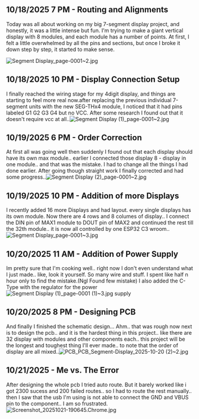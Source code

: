 <!--
  ===================    !!READ THIS NOTICE!!   ====================
  DO NOT edit this file manually. Your changes WILL BE OVERWRITTEN!
  This journal is auto generated and updated by Hack Club Blueprint.
  To edit this file, please edit your journal entries on Blueprint.
  ==================================================================
-->

## 10/18/2025 7 PM - Routing and Alignments  

Today was all about working on my big 7-segment display project, and honestly, it was a little intense but fun. I'm trying to make a giant vertical display with 8 modules, and each module has a number of points. At first, I felt a little overwhelmed by all the pins and sections, but once I broke it down step by step, it started to make sense.

![Segment Display_page-0001~2.jpg](https://blueprint.hackclub.com/user-attachments/blobs/proxy/eyJfcmFpbHMiOnsiZGF0YSI6MzAwMSwicHVyIjoiYmxvYl9pZCJ9fQ==--3b0c89258c7becd1ed3f329ec2201db88488fcc8/Segment%20Display_page-0001~2.jpg)
  

## 10/18/2025 10 PM - Display Connection Setup  

 I finally reached the wiring stage for my 4digit display, and things are starting to feel more real now.after replacing the previous individual 7-segment units with the new SEG-THx4 module, I noticed that it had pins labeled G1 G2 G3 G4 but no VCC. After some research I found out that it doesn't require vcc at all..![Segment Display (1)_page-0001~2.jpg](https://blueprint.hackclub.com/user-attachments/blobs/proxy/eyJfcmFpbHMiOnsiZGF0YSI6MzAxMywicHVyIjoiYmxvYl9pZCJ9fQ==--2863cc77bb5fcbbe366ad4974a45bba6f83e135c/Segment%20Display%20(1)_page-0001~2.jpg)
  

## 10/19/2025 6 PM - Order Correction   

At first all was going well then suddenly I found out that each display should have its own max module.. earlier I connected those display 8 - display in one module.. and that was the mistake. I had to change all the things I had done earlier. After going though straight work I finally corrected and had some progress..![Segment Display (2)_page-0001~2.jpg](https://blueprint.hackclub.com/user-attachments/blobs/proxy/eyJfcmFpbHMiOnsiZGF0YSI6MzM1MSwicHVyIjoiYmxvYl9pZCJ9fQ==--091543e78b21de11bfbf6c84771a5b944d4734eb/Segment%20Display%20(2)_page-0001~2.jpg)
  

## 10/19/2025 10 PM - Addition of more Displays  

I recently added 16 more Displays and had layout. every single displays has its own module. Now there are 4 rows and 8 columes of display.. I connect the DIN pin of MAX1 module to DOUT pin of MAX2 and continued the rest till the 32th module.. it is now all controlled by one ESP32 C3 wroom..![Segment Display_page-0001~3.jpg](https://blueprint.hackclub.com/user-attachments/blobs/proxy/eyJfcmFpbHMiOnsiZGF0YSI6MzQxNiwicHVyIjoiYmxvYl9pZCJ9fQ==--c77b883760144ace7f112ada24a037ecd2d5d62d/Segment%20Display_page-0001~3.jpg)
  

## 10/20/2025 11 AM - Addition of Power Supply  

Im pretty sure that I'm cooking well.. right now I don't even understand what I just made.. like, look it yourself. So many wire and stuff. I spent like half n hour only to find the mistake.(Ngl Found few mistake) I also added the C-Type with the regulator for the power ![Segment Display (1)_page-0001 (1)~3.jpg](https://blueprint.hackclub.com/user-attachments/blobs/proxy/eyJfcmFpbHMiOnsiZGF0YSI6MzY4NiwicHVyIjoiYmxvYl9pZCJ9fQ==--d6401beee7d9762b806b1e10b43c1d9e69799837/Segment%20Display%20(1)_page-0001%20(1)~3.jpg)
supply  

## 10/20/2025 8 PM - Designing PCB  

And finally I finished the schematic design... Ahm.. that was rough now next is to design the pcb.. and it is the hardest thing in this project.. like there are 32 display with modules and other components each.. this project will be the longest and toughest thing I'll ever made.. to note that the order of display are all mixed..![PCB_PCB_Segment-Display_2025-10-20 (2)~2.jpg](https://blueprint.hackclub.com/user-attachments/blobs/proxy/eyJfcmFpbHMiOnsiZGF0YSI6MzcyNSwicHVyIjoiYmxvYl9pZCJ9fQ==--7261aee32034db3a95297e6a6ff33897de17bd89/PCB_PCB_Segment-Display_2025-10-20%20(2)~2.jpg)
  

## 10/21/2025 - Me vs. The Error  

After designing the whole pcb I tried auto route. But it barely worked like i got 2300 sucess and 200 failed routes.. so I had to route the rest manually.. then I saw that the usb I'm using is not able to connect the GND and VBUS pin to the component.. I am so frustrated.![Screenshot_20251021-190645.Chrome.jpg](https://blueprint.hackclub.com/user-attachments/blobs/proxy/eyJfcmFpbHMiOnsiZGF0YSI6NDA2NywicHVyIjoiYmxvYl9pZCJ9fQ==--aa6d9948a9926e5a09f2d1aa74b72db20602f1e2/Screenshot_20251021-190645.Chrome.jpg)
  

